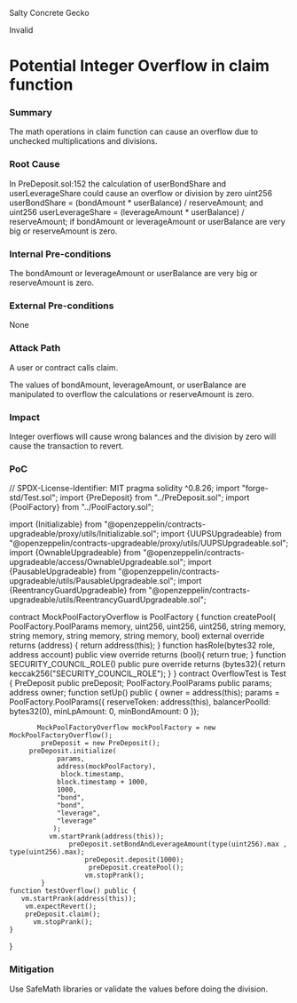 Salty Concrete Gecko

Invalid

# Potential Integer Overflow in claim function

### Summary

The math operations in claim function can cause an overflow due to unchecked multiplications and divisions.

### Root Cause

In PreDeposit.sol:152 the calculation of userBondShare and userLeverageShare could cause an overflow or division by zero uint256 userBondShare = (bondAmount * userBalance) / reserveAmount; and uint256 userLeverageShare = (leverageAmount * userBalance) / reserveAmount; if bondAmount or leverageAmount or userBalance are very big or reserveAmount is zero.

### Internal Pre-conditions

The bondAmount or leverageAmount or userBalance are very big or reserveAmount is zero.

### External Pre-conditions

None

### Attack Path

A user or contract calls claim.

The values of bondAmount, leverageAmount, or userBalance are manipulated to overflow the calculations or reserveAmount is zero.

### Impact

 Integer overflows will cause wrong balances and the division by zero will cause the transaction to revert.

### PoC

// SPDX-License-Identifier: MIT
pragma solidity ^0.8.26;
    import "forge-std/Test.sol";
     import {PreDeposit} from "../PreDeposit.sol";
    import {PoolFactory} from "../PoolFactory.sol";

   import {Initializable} from "@openzeppelin/contracts-upgradeable/proxy/utils/Initializable.sol";
   import {UUPSUpgradeable} from "@openzeppelin/contracts-upgradeable/proxy/utils/UUPSUpgradeable.sol";
    import {OwnableUpgradeable} from "@openzeppelin/contracts-upgradeable/access/OwnableUpgradeable.sol";
    import {PausableUpgradeable} from "@openzeppelin/contracts-upgradeable/utils/PausableUpgradeable.sol";
    import {ReentrancyGuardUpgradeable} from "@openzeppelin/contracts-upgradeable/utils/ReentrancyGuardUpgradeable.sol";

contract MockPoolFactoryOverflow is PoolFactory {
     function createPool(
        PoolFactory.PoolParams memory,
       uint256,
        uint256,
        uint256,
        string memory,
        string memory,
        string memory,
       string memory,
        bool) external override returns (address) {
        return address(this);
     }
     function hasRole(bytes32 role, address account) public view override returns (bool){
        return true;
      }
      function SECURITY_COUNCIL_ROLE() public pure override returns (bytes32){
        return keccak256("SECURITY_COUNCIL_ROLE");
      }
  }
contract OverflowTest is Test {
    PreDeposit public preDeposit;
    PoolFactory.PoolParams public params;
    address  owner;
      function setUp() public {
       owner = address(this);
            params = PoolFactory.PoolParams({
              reserveToken: address(this),
              balancerPoolId: bytes32(0),
             minLpAmount: 0,
             minBondAmount: 0
            });

           MockPoolFactoryOverflow mockPoolFactory = new MockPoolFactoryOverflow();
            preDeposit = new PreDeposit();
         preDeposit.initialize(
                params,
                address(mockPoolFactory),
                 block.timestamp,
                block.timestamp + 1000,
                1000,
                "bond",
                "bond",
                "leverage",
                "leverage"
               );
              vm.startPrank(address(this));
                   preDeposit.setBondAndLeverageAmount(type(uint256).max , type(uint256).max);
                       preDeposit.deposit(1000);
                        preDeposit.createPool();
                       vm.stopPrank();
            }
    function testOverflow() public {
       vm.startPrank(address(this));
        vm.expectRevert();
        preDeposit.claim();
          vm.stopPrank();
    }
}

### Mitigation

Use SafeMath libraries or validate the values before doing the division.